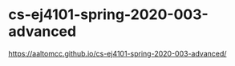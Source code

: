 # cs-ej4101-spring-2020-003-advanced
 https://aaltomcc.github.io/cs-ej4101-spring-2020-003-advanced/
